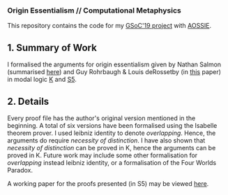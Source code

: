 ### Origin Essentialism // Computational Metaphysics
This repository contains the code for my [GSoC'19 project](https://summerofcode.withgoogle.com/projects/#5151227975827456) with [AOSSIE](http://aossie.org). 

## 1. Summary of Work
I formalised the arguments for origin essentialism given by Nathan Salmon (summarised [here](https://plato.stanford.edu/entries/essential-accidental/origin-essentialism.html)) and Guy Rohrbaugh & Louis deRossetby (in [this](https://doi.org/10.1093/mind/113.452.705) paper) in modal logic [K](https://gitlab.com/aossie/ComputationalPhilosophy/blob/5296e31ff8115ff7ea2d6c900c32f101ec3322c3/Formalizations/Isabelle/QML.thy) and [S5](https://gitlab.com/aossie/ComputationalPhilosophy/blob/5296e31ff8115ff7ea2d6c900c32f101ec3322c3/Formalizations/Isabelle/QML_S5.thy).

## 2. Details
Every proof file has the author's original version mentioned in the beginning. A total of six versions have been formalised using the Isabelle theorem prover. I used leibniz identity to denote *overlapping*. Hence, the arguments do require *necessity of distinction*. I have also shown that *necessity of distinction* can be proved in K, hence the arguments can be proved in K. 
Future work may include some other formalisation for *overlapping* instead leibniz identity, or a formalisation of the Four Worlds Paradox.


A working paper for the proofs presented (in S5) may be viewed [here](https://drive.google.com/file/d/10vvm-rPawmxUcBszhSrrpPtIO80sgF0a/view?usp=sharing).

